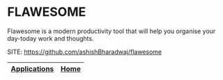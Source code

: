 # FLAWESOME

 Flawesome is a modern productivity tool that will help you organise 
 your day-today work and thoughts.

 SITE: https://github.com/ashishBharadwaj/flawesome

 | [Applications](https://portable-linux-apps.github.io/apps.html) | [Home](https://portable-linux-apps.github.io)
 | --- | --- |

